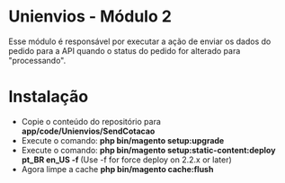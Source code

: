 # Unienvios - Módulo 2

Esse módulo é responsável por executar a ação de enviar os dados do pedido para a API quando o status do pedido for alterado para "processando".

# Instalação
- Copie o conteúdo do repositório para <b>app/code/Unienvios/SendCotacao</b>
- Execute o comando: <b>php bin/magento setup:upgrade</b>
- Execute o comando: <b>php bin/magento setup:static-content:deploy pt_BR en_US -f
</b>  (Use -f for force deploy on 2.2.x or later)
- Agora limpe a cache <b>php bin/magento cache:flush</b>
